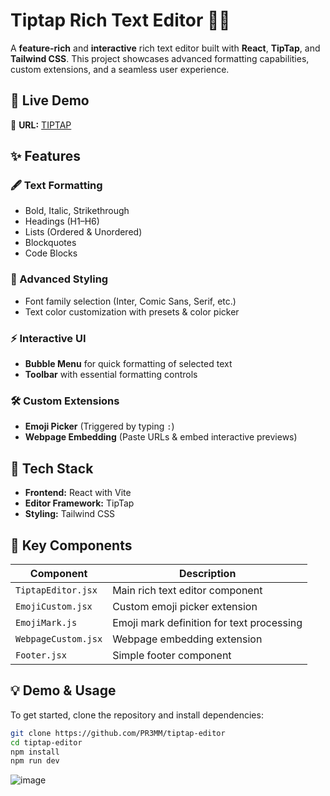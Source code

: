 # **Tiptap Rich Text Editor 📝🚀**  

A **feature-rich** and **interactive** rich text editor built with **React**, **TipTap**, and **Tailwind CSS**. This project showcases advanced formatting capabilities, custom extensions, and a seamless user experience.

## 🚀 Live Demo
🔗 **URL:** [TIPTAP](https://tiptapp-ochre.vercel.app/)

## **✨ Features**  

### **🖋️ Text Formatting**  
- Bold, Italic, Strikethrough  
- Headings (H1–H6)  
- Lists (Ordered & Unordered)  
- Blockquotes  
- Code Blocks  

### **🎨 Advanced Styling**  
- Font family selection (Inter, Comic Sans, Serif, etc.)  
- Text color customization with presets & color picker  

### **⚡ Interactive UI**  
- **Bubble Menu** for quick formatting of selected text  
- **Toolbar** with essential formatting controls  

### **🛠️ Custom Extensions**  
- **Emoji Picker** (Triggered by typing `:`)  
- **Webpage Embedding** (Paste URLs & embed interactive previews)  

## **🚀 Tech Stack**  
- **Frontend:** React with Vite  
- **Editor Framework:** TipTap  
- **Styling:** Tailwind CSS  

## **📂 Key Components**  
| Component | Description |
|-----------|------------|
| `TiptapEditor.jsx` | Main rich text editor component |
| `EmojiCustom.jsx` | Custom emoji picker extension |
| `EmojiMark.js` | Emoji mark definition for text processing |
| `WebpageCustom.jsx` | Webpage embedding extension |
| `Footer.jsx` | Simple footer component |

## **💡 Demo & Usage**  
To get started, clone the repository and install dependencies:  
```bash
git clone https://github.com/PR3MM/tiptap-editor
cd tiptap-editor
npm install
npm run dev

```

![image](https://github.com/user-attachments/assets/67251fb4-779c-4fb4-a9fb-15a96c581d2b)
